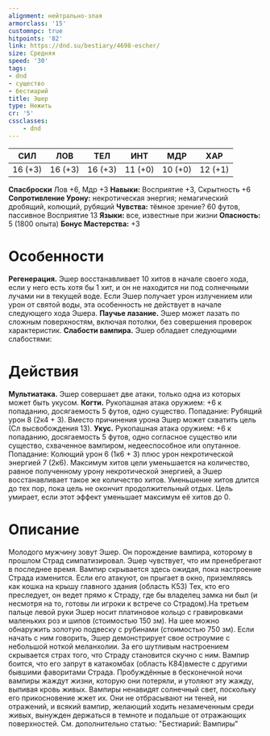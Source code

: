 ```yaml
---
alignment: нейтрально-злая
armorclass: '15'
customnpc: true
hitpoints: '82'
link: https://dnd.su/bestiary/4698-escher/
size: Средняя
speed: '30'
tags:
- dnd
- существо
- бестиарий
title: Эшер
type: Нежить
cr: '5'
cssclasses:
    - dnd
---
```



| СИЛ | ЛОВ | ТЕЛ | ИНТ | МДР | ХАР |
|---|---|---|---|---|---|
| 16 (+3) | 16 (+3) | 16 (+3) | 11 (+0) | 10 (+0) | 12 (+1) |
**Спасброски** Лов +6, Мдр +3
**Навыки:** Восприятие +3, Скрытность +6
**Сопротивление Урону:** некротическая энергия; немагический дробящий, колющий, рубящий
**Чувства:** тёмное зрение? 60 футов, пассивное Восприятие 13
**Языки:** все, известные при жизни
**Опасность:** 5 (1800 опыта)
**Бонус Мастерства:** +3


# Особенности
**Регенерация.** Эшер восстанавливает 10 хитов в начале своего хода, если у него есть хотя бы 1 хит, и он не находится ни под солнечными лучами ни в текущей воде. Если Эшер получает урон излучением или урон от святой воды, эта особенность не действует в начале следующего хода Эшера.
**Паучье лазание.** Эшер может лазать по сложным поверхностям, включая потолки, без совершения проверок характеристик.
**Слабости вампира.** Эшер обладает следующими слабостями:


# Действия
**Мультиатака.** Эшер совершает две атаки, только одна из которых может быть укусом.
**Когти.** Рукопашная атака оружием: +6 к попаданию, досягаемость 5 футов, одно существо. Попадание: Рубящий урон 8 (2к4 + 3). Вместо причинения урона Эшер может схватить цель (Сл высвобождения 13).
**Укус.** Рукопашная атака оружием: +6 к попаданию, досягаемость 5 футов, одно согласное существо или существо, схваченное вампиром, недееспособное или опутанное. Попадание: Колющий урон 6 (1к6 + 3) плюс урон некротической энергией 7 (2к6). Максимум хитов цели уменьшается на количество, равное полученному урону некротической энергией, а Эшер восстанавливает такое же количество хитов. Уменьшение хитов длится до тех пор, пока цель не окончит продолжительный отдых. Цель умирает, если этот эффект уменьшает максимум её хитов до 0.


# Описание
Молодого мужчину зовут Эшер. Он порождение вампира, которому в прошлом Страд симпатизировал. Эшер чувствует, что им пренебрегают в последнее время. Вампир скрывается здесь ожидая, пока настроение Страда изменится. Если его атакуют, он прыгает в окно, приземляясь как кошка на крышу главного здания (область К53) Тех, кто его преследует, он ведет прямо к Страду, где бы владелец замка ни был (и несмотря на то, готовы ли игроки к встрече со Страдом).На третьем пальце левой руки Эшер носит платиновое кольцо с гравировками маленьких роз и шипов (стоимостью 150 зм). На шее можно обнаружить золотую подвеску с рубинами (стоимостью 750 зм). Если начать с ним говорить, Эшер демонстрирует свое остроумие с небольшой ноткой меланхолии. За его шутливым настроением скрывается страх того, что Страду становится скучно с ним. Вампир боится, что его запрут в катакомбах (область К84)вместе с другими бывшими фаворитами Страда. Пробуждённые в бесконечной ночи вампиры жаждут жизни, которую они потеряли, и утоляют эту жажду, выпивая кровь живых. Вампиры ненавидят солнечный свет, поскольку его прикосновение жжет их. Они не отбрасывают ни теней, ни отражений, и всякий вампир, желающий ходить незамеченным среди живых, вынужден держаться в темноте и подальше от отражающих поверхностей. См. дополнительно статью: "Бестиарий: Вампиры"